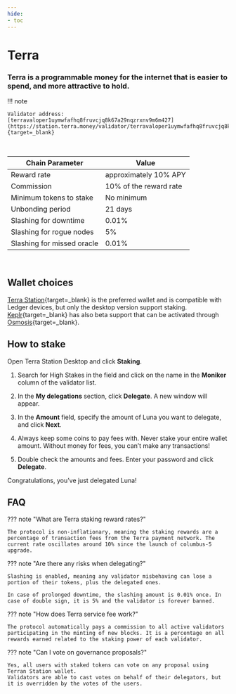 ```yaml
---
hide:
- toc
---
```


# Terra

### Terra is a programmable money for the internet that is easier to spend, and more attractive to hold.

!!! note

    Validator address: [terravaloper1uymwfafhq8fruvcjq8k67a29nqzrxnv9m6m427](https://station.terra.money/validator/terravaloper1uymwfafhq8fruvcjq8k67a29nqzrxnv9m6m427){target=_blank}

<br/>

| Chain Parameter            | Value                  |
|----------------------------|------------------------|
| Reward rate                | approximately 10% APY  |
| Commission                 | 10% of the reward rate |
| Minimum tokens to stake    | No minimum             |
| Unbonding period           | 21 days                |
| Slashing for downtime      | 0.01%                  |
| Slashing for rogue nodes   | 5%                     |
| Slashing for missed oracle | 0.01%                  |

<br/>

## Wallet choices

[Terra Station](https://docs.terra.money/docs/learn/terra-station/download/terra-station-desktop.html){target=_blank} is the preferred wallet and is compatible with Ledger devices, but only the desktop version support staking.
[Keplr](https://wallet.keplr.app/){target=_blank} has also beta support that can be activated through [Osmosis](https://app.osmosis.zone/assets){target=_blank}.

## How to stake

Open Terra Station Desktop and click **Staking**.

1. Search for High Stakes in the field and click on the name in the **Moniker** column of the validator list.

2. In the **My delegations** section, click **Delegate**. A new window will appear.

3. In the **Amount** field, specify the amount of Luna you want to delegate, and click **Next**.

4. Always keep some coins to pay fees with. Never stake your entire wallet amount. Without money for fees, you can’t make any transactions!

5. Double check the amounts and fees. Enter your password and click **Delegate**.

Congratulations, you’ve just delegated Luna!

## FAQ

??? note "What are Terra staking reward rates?"

    The protocol is non-inflationary, meaning the staking rewards are a percentage of transaction fees from the Terra payment network. The current rate oscillates around 10% since the launch of columbus-5 upgrade.

??? note "Are there any risks when delegating?"

    Slashing is enabled, meaning any validator misbehaving can lose a portion of their tokens, plus the delegated ones.

    In case of prolonged downtime, the slashing amount is 0.01% once. In case of double sign, it is 5% and the validator is forever banned.

??? note "How does Terra service fee work?"

    The protocol automatically pays a commission to all active validators participating in the minting of new blocks. It is a percentage on all rewards earned related to the staking power of each validator.

??? note "Can I vote on governance proposals?"

    Yes, all users with staked tokens can vote on any proposal using Terran Station wallet.
    Validators are able to cast votes on behalf of their delegators, but it is overridden by the votes of the users.

<br/>